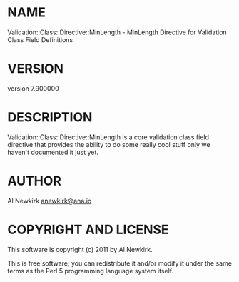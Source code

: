 # NAME

Validation::Class::Directive::MinLength - MinLength Directive for Validation Class Field Definitions

# VERSION

version 7.900000

# DESCRIPTION

Validation::Class::Directive::MinLength is a core validation class field directive
that provides the ability to do some really cool stuff only we haven't
documented it just yet.

# AUTHOR

Al Newkirk <anewkirk@ana.io>

# COPYRIGHT AND LICENSE

This software is copyright (c) 2011 by Al Newkirk.

This is free software; you can redistribute it and/or modify it under
the same terms as the Perl 5 programming language system itself.
